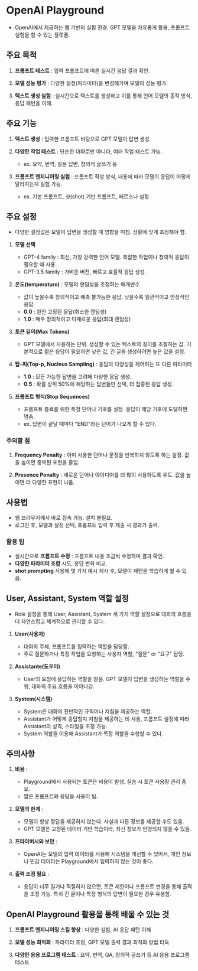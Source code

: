 # OpenAI Playground

- OpenAI에서 제공하는 웹 기반의 실험 환경. GPT 모델을 자유롭게 활용, 프롬프트 실험을 할 수 있는 플랫폼.

## 주요 목적

1. __프롬프트 테스트__ : 입력 프롬프트에 따른 실시간 응답 결과 확인.

2. __모델 성능 평가__ : 다양한 설정(파라미터)을 변경해가며 모델의 성능 평가.

3. __텍스트 생성 실험__ : 실시간으로 텍스트를 생성하고 이를 통해 언어 모델의 동작 방식, 응답 패턴을 이해.

## 주요 기능

1. __텍스트 생성__ : 입력한 프롬프트 바탕으로 GPT 모델이 답변 생성.

2. __다양한 작업 테스트__ : 단순한 대화뿐만 아니라, 여러 작업 테스트 가능.  
    - ex. 요약, 번역, 질문 답변, 창의적 글쓰기 등

3. __프롬프트 엔지니어링 실험__ : 프롬프트 작성 방식, 내용에 따라 모델의 응답이 어떻게 달라지는지 실험 가능.  
    - ex. 기본 프롬프트, 샷(shot) 기반 프롬프트, 페르소나 설정

## 주요 설정

- 다양한 설정값은 모델이 답변을 생성할 때 영향을 미침. 상황에 맞게 조정해야 함.

1. __모델 선택__
    - GPT-4 family : 최신, 가장 강력한 언어 모델. 복잡한 작업이나 창의적 응답이 필요할 때 사용.
    - GPT-3.5 family : 가벼운 버전, 빠르고 효율적 응답 생성.

2. __온도(temperature)__ : 모델의 랜덤성을 조정하는 매개변수
    - 값이 높을수록 창의적이고 예측 불가능한 응답. 낮을수록 일관적이고 안정적인 응답.
    - __0.0__ : 완전 고정된 응답(최소한 랜덤성)
    - __1.0__ : 매우 창의적이고 다채로운 응답(최대 랜덤성)

3. __토큰 길이(Max Tokens)__
    - GPT 모델에서 사용하는 단위. 생성할 수 있는 텍스트의 길이를 조절하는 값. 기본적으로 짧은 응답이 필요하면 낮은 값, 긴 글을 생성하려면 높은 값을 설정.

4. __탑-피(Top-p, Nucleus Sampling)__ : 응답의 다양성을 제어하는 또 다른 파라미터
    - __1.0__ : 모든 가능한 답변을 고려해 다양한 응답 생성.
    - __0.5__ : 확률 상위 50%에 해당하는 답변들만 선택, 더 집중된 응답 생성.

5. __프롬프트 형식(Stop Sequences)__
    - 프롬프트 종료를 위한 특정 단어나 기호를 설정. 응답이 해당 기호에 도달하면 멈춤.
    - ex. 답변이 끝날 때마다 "END"라는 단어가 나오게 할 수 있다.

### 주의할 점

1. __Frequency Penalty__ : 이미 사용한 단어나 문장을 반복하지 않도록 하는 설정. 값을 높이면 중복된 표현을 줄임.

2. __Presence Penalty__ : 새로운 단어나 아이디어를 더 많이 사용하도록 유도. 값을 높이면 더 다양한 표현이 나옴.

## 사용법

- 웹 브라우저에서 바로 접속 가능. 설치 불필요.
- 로그인 후, 모델과 설정 선택, 프롬프트 입력 후 제출 시 결과가 출력.

### 활용 팁

- 실시간으로 __프롬프트 수정__ : 프롬프트 내용 조금씩 수정하며 결과 확인.
- __다양한 파라미터 조합__ 시도, 응답 변화 비교.
- __shot prompting__ 사용해 몇 가지 예시 제시 후, 모델이 패턴을 학습하게 할 수 있음.

## User, Assistant, System 역할 설정

- Role 설정을 통해 User, Assistant, System 세 가지 역할 설정으로 대화의 흐름을 더 자연스럽고 체계적으로 관리할 수 있다.

1. __User(사용자)__
    - 대화의 주체, 프롬프트를 입력하는 역할을 담당함.
    - 주로 질문하거나 특정 작업을 요청하는 사용자 역할, "질문" or "요구" 담당.

2. __Assistante(도우미)__
    - User의 요청에 응답하는 역할을 맡음. GPT 모델이 답변을 생성하는 역할을 수행, 대화의 주요 흐름을 이어나감.

3. __System(시스템)__
    - System은 대화의 전반적인 규칙이나 지침을 제공하는 역할.
    - Assistant가 어떻게 응답할지 지침을 제공하는 데 사용, 프롬프트 설정에 따라 Assistant의 성격, 스타일을 조정 가능.
    - System 역할을 이용해 Assistant가 특정 역할을 수행할 수 있다.

## 주의사항

1. __비용__ :  
    - Playground에서 사용되는 토큰은 비용이 발생. 실습 시 토큰 사용량 관리 중요.
    - 짧은 프롬프트와 응답을 사용이 팁.

2. __모델의 한계__ :  
    - 모델이 항상 정답을 제공하지 않는다. 사실과 다른 정보를 제공할 수도 있음.
    - GPT 모델은 고정된 데이터 기반 학습이라, 최신 정보가 반영되지 않을 수 있음.

3. __프라이버시와 보안__ :  
    - OpenAI는 모델의 입력 데이터를 사용해 시스템을 개선할 수 있어서, 개인 정보나 민감 데이터는 Playground에서 입력하지 않는 것이 좋다.

4. __출력 조정 필요__ :  
    - 응답이 너무 길거나 적절하지 않으면, 토큰 제한이나 프롬프트 변경을 통해 출력을 조정 가능. 특히 긴 글이나 특정 형식의 답변이 필요한 경우 유용함.

## OpenAI Playground 활용을 통해 배울 수 있는 것

1. __프롬프트 엔지니어링 스킬 향상__ : 다양한 실험, AI 응답 패턴 이해

2. __모델 성능 최적화__ : 파라미터 조정, GPT 모델 출력 결과 최적화 방법 터득

3. __다양한 응용 프로그램 테스트__ : 요약, 번역, QA, 창의적 글쓰기 등 AI 응용 프로그램 테스트
